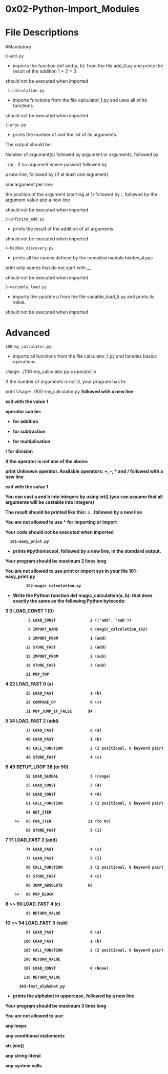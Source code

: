 # 0x02-Python-Import_Modules

# File Descriptions

#Mandatory

    0-add.py
- imports the function def add(a, b): from the file add_0.py and prints the result of the addition 1 + 2 = 3

should not be executed when imported

     1-calculation.py 
- imports functions from the file calculator_1.py and uses all of its functions

should not be executed when imported

    2-args.py
- prints the number of and the list of its arguments.

The output should be:

Number of argument(s) followed by argument or arguments, followed by

: (or . if no argument where passed) followed by 

a new line, followed by (if at least one argument)

one argument per line:

the position of the argument (starting at 1) followed by :, followed by the argument value and a new line

should not be executed when imported

    3-infinite_add.py
- prints the result of the addition of all arguments

should not be executed when imported

    4-hidden_discovery.py
- prints all the names defined by the compiled module hidden_4.pyc

print only names that do not start with __

should not be executed when imported

    5-variable_load.py
- imports the variable a from the file variable_load_5.py and prints its value.

should not be executed when imported

# Advanced
    100-my_calculator.py
- imports all functions from the file calculator_1.py and handles basics operations.

Usage: ./100-my_calculator.py a operator b

If the number of arguments is not 3, your program has to:

print Usage: ./100-my_calculator.py <a> <operator> <b> followed with a new line

  exit with the value 1

  operator can be:

  + for addition
  
- for subtraction
  
* for multiplication
  
/ for division
  
If the operator is not one of the above:
  
print Unknown operator. Available operators: +, -, * and / followed with a new line
  
exit with the value 1
  
You can cast a and b into integers by using int() (you can assume that all arguments will be castable into integers)

The result should be printed like this: <a> <operator> <b> = <result>, followed by a new line

You are not allowed to use * for importing or __import__

Your code should not be executed when imported
         
      101-easy_print.py 
  - prints #pythoniscool, followed by a new line, in the standard output.

Your program should be maximum 2 lines long
  
You are not allowed to use print or import sys in your file 101-easy_print.py
  
             102-magic_calculation.py
  - Write the Python function def magic_calculation(a, b): that does exactly the same as the following Python bytecode:

  3           0 LOAD_CONST               1 (0)
    
              3 LOAD_CONST               2 (('add', 'sub'))
    
              6 IMPORT_NAME              0 (magic_calculation_102)
    
              9 IMPORT_FROM              1 (add)
    
             12 STORE_FAST               2 (add)
    
             15 IMPORT_FROM              2 (sub)
    
             18 STORE_FAST               3 (sub)
    
             21 POP_TOP

  4          22 LOAD_FAST                0 (a)
    
             25 LOAD_FAST                1 (b)
    
             28 COMPARE_OP               0 (<)
                                               
             31 POP_JUMP_IF_FALSE       94

  5          34 LOAD_FAST                2 (add)
                                               
             37 LOAD_FAST                0 (a)
                                               
             40 LOAD_FAST                1 (b)
                                               
             43 CALL_FUNCTION            2 (2 positional, 0 keyword pair)
                                               
             46 STORE_FAST               4 (c)

  6          49 SETUP_LOOP              38 (to 90)
                                               
             52 LOAD_GLOBAL              3 (range)
                                               
             55 LOAD_CONST               3 (4)
                                               
             58 LOAD_CONST               4 (6)
                                               
             61 CALL_FUNCTION            2 (2 positional, 0 keyword pair)
                                               
             64 GET_ITER
                                               
        >>   65 FOR_ITER                21 (to 89)
    
             68 STORE_FAST               5 (i)

  7          71 LOAD_FAST                2 (add)
    
             74 LOAD_FAST                4 (c)
    
             77 LOAD_FAST                5 (i)
    
             80 CALL_FUNCTION            2 (2 positional, 0 keyword pair)
    
             83 STORE_FAST               4 (c)
    
             86 JUMP_ABSOLUTE           65
    
        >>   89 POP_BLOCK

  8     >>   90 LOAD_FAST                4 (c)
    
             93 RETURN_VALUE

 10     >>   94 LOAD_FAST                3 (sub)
    
             97 LOAD_FAST                0 (a)
    
            100 LOAD_FAST                1 (b)
    
            103 CALL_FUNCTION            2 (2 positional, 0 keyword pair)
    
            106 RETURN_VALUE
    
            107 LOAD_CONST               0 (None)
    
            110 RETURN_VALUE
            
          103-fast_alphabet.py
  - prints the alphabet in uppercase, followed by a new line.

Your program should be maximum 3 lines long
  
You are not allowed to use:
  
any loops
  
any conditional statements
  
str.join()
  
any string literal
  
any system calls
